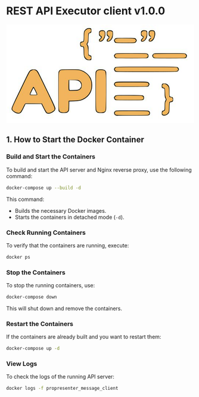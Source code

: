 # REST API Executor client v1.0.0
![REST API Executor Server](assets/api-rest-log.png "REST API Executor Server")

## **1. How to Start the Docker Container**

### **Build and Start the Containers**

To build and start the API server and Nginx reverse proxy, use the following command:

```bash
docker-compose up --build -d
```

This command:
- Builds the necessary Docker images.
- Starts the containers in detached mode (`-d`).

### **Check Running Containers**

To verify that the containers are running, execute:

```bash
docker ps
```

### **Stop the Containers**

To stop the running containers, use:

```bash
docker-compose down
```

This will shut down and remove the containers.

### **Restart the Containers**

If the containers are already built and you want to restart them:

```bash
docker-compose up -d
```

### **View Logs**

To check the logs of the running API server:

```bash
docker logs -f propresenter_message_client
```
